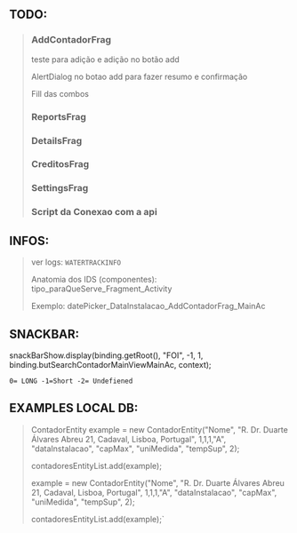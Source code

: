 ## TODO:

> ### AddContadorFrag
> teste para adição e adição no botão add
> 
> AlertDialog no botao add para fazer resumo e confirmação
> 
> Fill das combos
> 
> ### ReportsFrag
> 
> ### DetailsFrag
> 
> ### CreditosFrag
> 
> ### SettingsFrag
>
> ### Script da Conexao com a api

## INFOS:

> ver logs: `WATERTRACKINFO`
> 
> Anatomia dos IDS (componentes): tipo_paraQueServe_Fragment_Activity
> 
> Exemplo: datePicker_DataInstalacao_AddContadorFrag_MainAc
 
## SNACKBAR:

snackBarShow.display(binding.getRoot(), "FOI", -1, 1, binding.butSearchContadorMainViewMainAc, context);

`0= LONG -1=Short -2= Undefiened`

## EXAMPLES LOCAL DB:

> ContadorEntity example = new ContadorEntity("Nome", "R. Dr. Duarte Álvares Abreu 21, Cadaval, Lisboa, Portugal", 1,1,1,"A", "dataInstalacao", "capMax", "uniMedida", "tempSup", 2); 
>
> contadoresEntityList.add(example);
> 
> example = new ContadorEntity("Nome", "R. Dr. Duarte Álvares Abreu 21, Cadaval, Lisboa, Portugal", 1,1,1,"A", "dataInstalacao", "capMax", "uniMedida", "tempSup", 2);
> 
> contadoresEntityList.add(example);`
